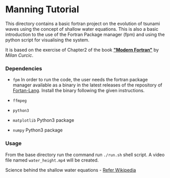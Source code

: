 # Manning Tutorial

This directory contains a basic fortran project on the evolution of
tsunami waves using the concept of shallow water equations. This is also
a basic introduction to the use of the Fortran Package manager (fpm) and
using the python script for visualising the system.

It is based on the exercise of Chapter2 of the book [**"Modern
Fortran"**](https://www.manning.com/books/modern-fortran) by *Milan
Curcic*.

### Dependencies

- `fpm` In order to run the code, the user needs the fortran package manager
available as a binary in the latest releases of the repository of
[Fortan-Lang](https://github.com/fortran-lang/fpm/releases). Install the
binary following the given instructions.

- `ffmpeg`
- `python3`
- `matplotlib` Python3 package
- `numpy` Python3 package

### Usage

From the base directory run the command run `./run.sh` shell script.
A video file named `water_height.mp4` will be created.

Science behind the shallow water equations - [Refer
Wikipedia](https://en.wikipedia.org/wiki/Shallow_water_equations)
